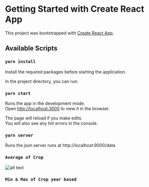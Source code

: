 # Getting Started with Create React App

This project was bootstrapped with [Create React App](https://github.com/facebook/create-react-app).

## Available Scripts

### `yarn install`
Install the required packages before starting the application. 

In the project directory, you can run:
### `yarn start`
Runs the app in the development mode.\
Open [http://localhost:3000](http://localhost:3000) to view it in the browser.

The page will reload if you make edits.\
You will also see any lint errors in the console.

### `yarn server`

Runs the json server
runs at http://localhost:9000/data

### `Average of Crop`
![alt text](https://ibb.co/GQrdsXX)

### `Min & Max of Crop year based`
